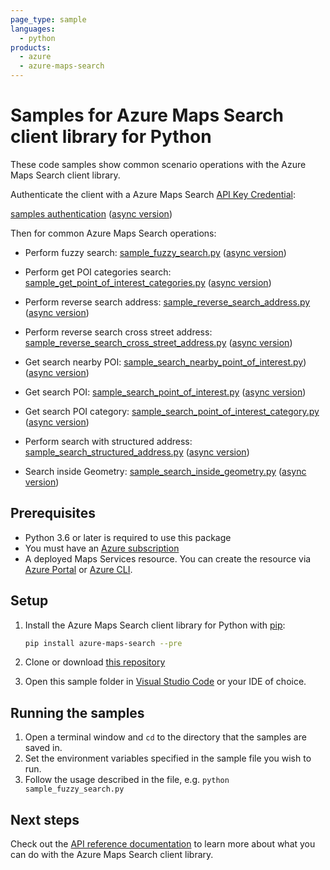 ```yaml
---
page_type: sample
languages:
  - python
products:
  - azure
  - azure-maps-search
---
```


# Samples for Azure Maps Search client library for Python

These code samples show common scenario operations with the Azure Maps Search client library.

Authenticate the client with a Azure Maps Search [API Key Credential](https://docs.microsoft.com/azure/azure-maps/how-to-manage-account-keys):

[samples authentication](https://github.com/Azure/azure-sdk-for-python/blob/main/sdk/maps/azure-maps-search/samples/sample_authentication.py) ([async version](https://github.com/Azure/azure-sdk-for-python/blob/main/sdk/maps/azure-maps-search/samples/async_samples/sample_authentication_async.py))

Then for common Azure Maps Search operations:

* Perform fuzzy search: [sample_fuzzy_search.py](https://github.com/Azure/azure-sdk-for-python/blob/main/sdk/maps/azure-maps-search/samples/sample_fuzzy_search.py) ([async version](https://github.com/Azure/azure-sdk-for-python/blob/main/sdk/maps/azure-maps-search/samples/async_samples/sample_fuzzy_search_async.py))

* Perform get POI categories search: [sample_get_point_of_interest_categories.py](https://github.com/Azure/azure-sdk-for-python/blob/main/sdk/maps/azure-maps-search/samples/sample_get_point_of_interest_categories.py) ([async version](https://github.com/Azure/azure-sdk-for-python/blob/main/sdk/maps/azure-maps-search/samples/async_samples/sample_get_point_of_interest_categories_async.py))

* Perform reverse search address: [sample_reverse_search_address.py](https://github.com/Azure/azure-sdk-for-python/blob/main/sdk/maps/azure-maps-search/samples/sample_reverse_search_address.py) ([async version](https://github.com/Azure/azure-sdk-for-python/blob/main/sdk/maps/azure-maps-search/samples/async_samples/sample_reverse_search_address_async.py))

* Perform reverse search cross street address: [sample_reverse_search_cross_street_address.py](https://github.com/Azure/azure-sdk-for-python/blob/main/sdk/maps/azure-maps-search/samples/sample_reverse_search_cross_street_address.py) ([async version](https://github.com/Azure/azure-sdk-for-python/blob/main/sdk/maps/azure-maps-search/samples/async_samples/sample_reverse_search_cross_street_address_async.py))

* Get search nearby POI: [sample_search_nearby_point_of_interest.py](https://github.com/Azure/azure-sdk-for-python/blob/main/sdk/maps/azure-maps-search/samples/sample_search_nearby_point_of_interest.py)) ([async version](https://github.com/Azure/azure-sdk-for-python/blob/main/sdk/maps/azure-maps-search/samples/async_samples/sample_search_nearby_point_of_interest_async.py))

* Get search POI: [sample_search_point_of_interest.py](https://github.com/Azure/azure-sdk-for-python/blob/main/sdk/maps/azure-maps-search/samples/sample_search_point_of_interest.py) ([async version](https://github.com/Azure/azure-sdk-for-python/blob/main/sdk/maps/azure-maps-search/samples/async_samples/sample_search_point_of_interest_async.py))

* Get search POI category: [sample_search_point_of_interest_category.py](https://github.com/Azure/azure-sdk-for-python/blob/main/sdk/maps/azure-maps-search/samples/sample_search_point_of_interest_category.py) ([async version](https://github.com/Azure/azure-sdk-for-python/blob/main/sdk/maps/azure-maps-search/samples/async_samples/sample_search_point_of_interest_category_async.py))

* Perform search with structured address: [sample_search_structured_address.py](https://github.com/Azure/azure-sdk-for-python/blob/main/sdk/maps/azure-maps-search/samples/sample_search_structured_address.py) ([async version](https://github.com/Azure/azure-sdk-for-python/blob/main/sdk/maps/azure-maps-search/samples/async_samples/sample_search_structured_address_async.py))

* Search inside Geometry: [sample_search_inside_geometry.py](https://github.com/Azure/azure-sdk-for-python/blob/main/sdk/maps/azure-maps-search/samples/sample_search_inside_geometry.py) ([async version](https://github.com/Azure/azure-sdk-for-python/blob/main/sdk/maps/azure-maps-search/samples/async_samples/sample_search_inside_geometry_async.py))

## Prerequisites

* Python 3.6 or later is required to use this package
* You must have an [Azure subscription](https://azure.microsoft.com/free/)
* A deployed Maps Services resource. You can create the resource via [Azure Portal][azure_portal] or [Azure CLI][azure_cli].

## Setup

1. Install the Azure Maps Search client library for Python with [pip](https://pypi.org/project/pip/):

   ```bash
   pip install azure-maps-search --pre
   ```

2. Clone or download [this repository](https://github.com/Azure/azure-sdk-for-python)
3. Open this sample folder in [Visual Studio Code](https://code.visualstudio.com) or your IDE of choice.

## Running the samples

1. Open a terminal window and `cd` to the directory that the samples are saved in.
2. Set the environment variables specified in the sample file you wish to run.
3. Follow the usage described in the file, e.g. `python sample_fuzzy_search.py`

## Next steps

Check out the [API reference documentation](https://docs.microsoft.com/rest/api/maps/search)
to learn more about what you can do with the Azure Maps Search client library.

<!-- LINKS -->
[azure_portal]: https://portal.azure.com
[azure_cli]: https://docs.microsoft.com/cli/azure
